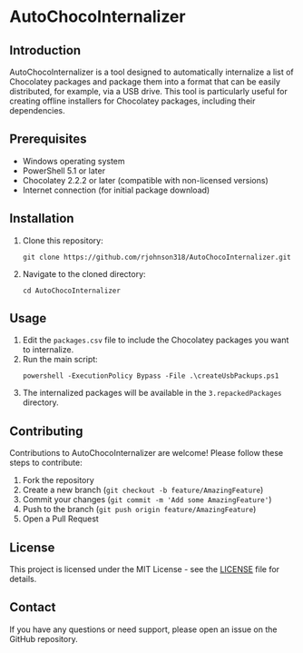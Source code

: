 # AutoChocoInternalizer

## Introduction
AutoChocoInternalizer is a tool designed to automatically internalize a list of Chocolatey packages and package them into a format that can be easily distributed, for example, via a USB drive. This tool is particularly useful for creating offline installers for Chocolatey packages, including their dependencies.

## Prerequisites
- Windows operating system
- PowerShell 5.1 or later
- Chocolatey 2.2.2 or later (compatible with non-licensed versions)
- Internet connection (for initial package download)

## Installation
1. Clone this repository:
   ```
   git clone https://github.com/rjohnson318/AutoChocoInternalizer.git
   ```
2. Navigate to the cloned directory:
   ```
   cd AutoChocoInternalizer
   ```

## Usage
1. Edit the `packages.csv` file to include the Chocolatey packages you want to internalize.
2. Run the main script:
   ```
   powershell -ExecutionPolicy Bypass -File .\createUsbPackups.ps1
   ```
3. The internalized packages will be available in the `3.repackedPackages` directory.

## Contributing
Contributions to AutoChocoInternalizer are welcome! Please follow these steps to contribute:
1. Fork the repository
2. Create a new branch (`git checkout -b feature/AmazingFeature`)
3. Commit your changes (`git commit -m 'Add some AmazingFeature'`)
4. Push to the branch (`git push origin feature/AmazingFeature`)
5. Open a Pull Request

## License
This project is licensed under the MIT License - see the [LICENSE](LICENSE) file for details.

## Contact
If you have any questions or need support, please open an issue on the GitHub repository.
